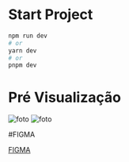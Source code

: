
# Start Project

```bash
npm run dev
# or
yarn dev
# or
pnpm dev
```
# Pré Visualização 
<img src="https://lh3.googleusercontent.com/5LNAacPsK0LQcI4Y2Y4HVsQnpbn1m-dmqQn9hYYNDdagdzY66QxDdMRJWqx0V_q9XXV3WQXTYze7rhYRNaYs4MM7oJLW402RjEQm-JyZiaqoCBUqwvNZGur0p33gEzM9wsLleW-Z0v1KynsK5wN3ziPr9PQJa2UL2n-5P9rSVorjkAbAgKUccCw0oU40D1dXgeYCfZrFSioiRrhtyK9jojJQpBxPHgGgVr_RFURlVe2NGyZY7YyrQrNP73r8zTxH9KIfJgXZCXHICnyu83GFWJprPKMxWvjOEVKwtut4NI3u1i6gRk9ss6nQ7U2sovt1vD6y4-2fV_H1qsQHc7mTY8Yo0FpOwHPY2G7EiGdt50BcyoYPnScvSHOXvtm1IxFHBXNvlEnX9bv3-5EJRJHXmN14QQMUFMIDaqE-fKRVEIJM95NUlB-dLU051dc9p0kp1wGNDkoctwhyYhEVoDywTF2UmFVWKFq7wOyiXU3VTE9QCY1M8oACS-lxq86fUBQaDl-57OVh3BKbMMzu9_rdahyZ0cT03vK0W21_ZuehI4zyzSfYx3vrUfgPHIIcapykt8MPIIAbkTrCQlKvV_czTQf3ogv7yMGE454VF8VUG9VZK3UbZr7TWKxLjEw5Jp5QwIvj_ZCP6yTTgDSFNUQGfR6AHSx23wdvalOaB-YMWb887dJn-lwSUYgbfRXd7o1Oc6D4c_h-WGto0M8g3dZz_UhB36SeLi4oazVP72xi01FiufvJDP17oio9CUb3DCZYzIORy0jDsTQkoOypMM346nCArG4OzkoAZCo7lpwYcC-j51Qng4nu6PeibS_fjc4Kgk3HG6JvZHR0tp2MfUMIGzPGTGQxaRxIJKsmFE7QYW7-pP5FNUlYv-oilqS_kJ0YM-WfAOWUagdFnAGEpsvJnUPPjntZvoOL8GdxReJSDowGt-AOCZH0ROJJDKhFZqzx-QV-6H_qscCPp5Do=w1016-h631-no?authuser=1" alt="foto" />

<img src="https://lh3.googleusercontent.com/5LNAacPsK0LQcI4Y2Y4HVsQnpbn1m-dmqQn9hYYNDdagdzY66QxDdMRJWqx0V_q9XXV3WQXTYze7rhYRNaYs4MM7oJLW402RjEQm-JyZiaqoCBUqwvNZGur0p33gEzM9wsLleW-Z0v1KynsK5wN3ziPr9PQJa2UL2n-5P9rSVorjkAbAgKUccCw0oU40D1dXgeYCfZrFSioiRrhtyK9jojJQpBxPHgGgVr_RFURlVe2NGyZY7YyrQrNP73r8zTxH9KIfJgXZCXHICnyu83GFWJprPKMxWvjOEVKwtut4NI3u1i6gRk9ss6nQ7U2sovt1vD6y4-2fV_H1qsQHc7mTY8Yo0FpOwHPY2G7EiGdt50BcyoYPnScvSHOXvtm1IxFHBXNvlEnX9bv3-5EJRJHXmN14QQMUFMIDaqE-fKRVEIJM95NUlB-dLU051dc9p0kp1wGNDkoctwhyYhEVoDywTF2UmFVWKFq7wOyiXU3VTE9QCY1M8oACS-lxq86fUBQaDl-57OVh3BKbMMzu9_rdahyZ0cT03vK0W21_ZuehI4zyzSfYx3vrUfgPHIIcapykt8MPIIAbkTrCQlKvV_czTQf3ogv7yMGE454VF8VUG9VZK3UbZr7TWKxLjEw5Jp5QwIvj_ZCP6yTTgDSFNUQGfR6AHSx23wdvalOaB-YMWb887dJn-lwSUYgbfRXd7o1Oc6D4c_h-WGto0M8g3dZz_UhB36SeLi4oazVP72xi01FiufvJDP17oio9CUb3DCZYzIORy0jDsTQkoOypMM346nCArG4OzkoAZCo7lpwYcC-j51Qng4nu6PeibS_fjc4Kgk3HG6JvZHR0tp2MfUMIGzPGTGQxaRxIJKsmFE7QYW7-pP5FNUlYv-oilqS_kJ0YM-WfAOWUagdFnAGEpsvJnUPPjntZvoOL8GdxReJSDowGt-AOCZH0ROJJDKhFZqzx-QV-6H_qscCPp5Do=w1016-h631-no?authuser=1" alt="foto" />

#FIGMA

<a href="https://www.figma.com/file/SAAXsTwdiYOr9bNBeiaXhT/BLOG-ADVOCACIA?node-id=0%3A1&t=pBWf1yJTj4ZqddVQ-0" >FIGMA</a>
